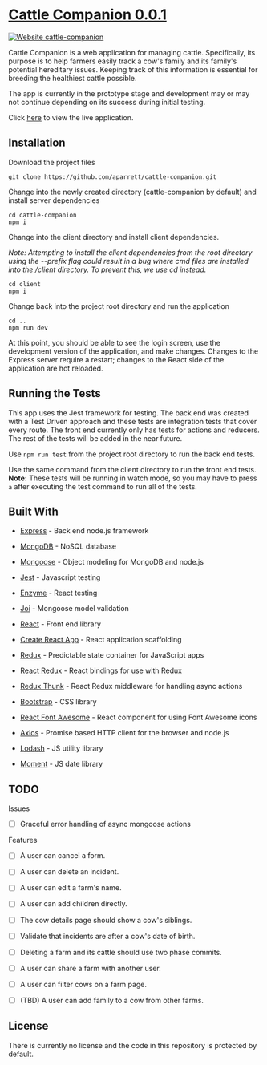 # [Cattle Companion 0.0.1](https://cattle-companion.herokuapp.com)

[![Website cattle-companion](https://img.shields.io/website-up-down-green-red/http/shields.io.svg)](https://cattle-companion.herokuapp.com)

Cattle Companion is a web application for managing cattle. Specifically, its purpose is to help farmers easily track a cow's family and its family's potential hereditary issues. Keeping track of this information is essential for breeding the healthiest cattle possible.

The app is currently in the prototype stage and development may or may not continue depending on its success during initial testing.

Click [here](https://cattle-companion.herokuapp.com 'Cattle Companion') to view the live application.

## Installation

Download the project files

```
git clone https://github.com/aparrett/cattle-companion.git
```

Change into the newly created directory (cattle-companion by default) and install server dependencies

```
cd cattle-companion
npm i
```

Change into the client directory and install client dependencies.

_Note: Attempting to install the client dependencies from the root directory using the --prefix flag could result in a bug where cmd files are installed into the /client directory. To prevent this, we use cd instead._

```
cd client
npm i
```

Change back into the project root directory and run the application

```
cd ..
npm run dev
```

At this point, you should be able to see the login screen, use the development version of the application, and make changes. Changes to the Express server require a restart; changes to the React side of the application are hot reloaded.

## Running the Tests

This app uses the Jest framework for testing. The back end was created with a Test Driven approach and these tests are integration tests that cover every route. The front end currently only has tests for actions and reducers. The rest of the tests will be added in the near future.

Use `npm run test` from the project root directory to run the back end tests.

Use the same command from the client directory to run the front end tests. **Note:** These tests will be running in watch mode, so you may have to press `a` after executing the test command to run all of the tests.

## Built With

- [Express](https://github.com/expressjs/express) - Back end node.js framework

- [MongoDB](https://github.com/mongodb/mongo) - NoSQL database

- [Mongoose](https://github.com/Automattic/mongoose) - Object modeling for MongoDB and node.js

- [Jest](https://github.com/facebook/jest) - Javascript testing

- [Enzyme](https://github.com/airbnb/enzyme) - React testing

- [Joi](https://github.com/hapijs/joi) - Mongoose model validation

- [React](https://github.com/facebook/react) - Front end library

- [Create React App](https://github.com/facebook/create-react-app) - React application scaffolding

- [Redux](https://github.com/reduxjs/redux) - Predictable state container for JavaScript apps

- [React Redux](https://github.com/reduxjs/react-redux) - React bindings for use with Redux

- [Redux Thunk](https://github.com/reduxjs/redux-thunk) - React Redux middleware for handling async actions

- [Bootstrap](https://github.com/twbs/bootstrap) - CSS library

- [React Font Awesome](https://github.com/FortAwesome/react-fontawesome) - React component for using Font Awesome icons

- [Axios](https://github.com/axios/axios) - Promise based HTTP client for the browser and node.js

- [Lodash](https://github.com/lodash/lodash) - JS utility library

- [Moment](https://github.com/moment/moment) - JS date library

## TODO

Issues

- [ ] Graceful error handling of async mongoose actions

Features

- [ ] A user can cancel a form.

- [ ] A user can delete an incident.

- [ ] A user can edit a farm's name.

- [ ] A user can add children directly.

- [ ] The cow details page should show a cow's siblings.

- [ ] Validate that incidents are after a cow's date of birth.

- [ ] Deleting a farm and its cattle should use two phase commits.

- [ ] A user can share a farm with another user.

- [ ] A user can filter cows on a farm page.

- [ ] (TBD) A user can add family to a cow from other farms.

## License

There is currently no license and the code in this repository is protected by default.
